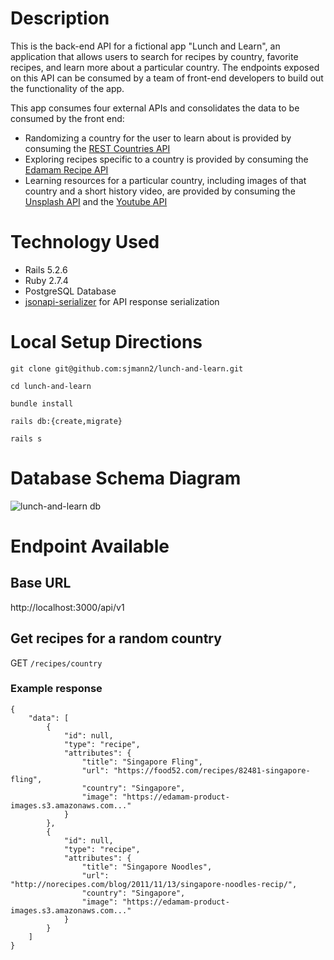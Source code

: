 # Description 
This is the back-end API for a fictional app "Lunch and Learn", an application that allows users to search for recipes by country, favorite recipes, and learn more about a particular country. The endpoints exposed on this API can be consumed by a team of front-end developers to build out the functionality of the app.

This app consumes four external APIs and consolidates the data to be consumed by the front end:
* Randomizing a country for the user to learn about is provided by consuming the [REST Countries API](https://restcountries.com)
* Exploring recipes specific to a country is provided by consuming the [Edamam Recipe API](https://developer.edamam.com/edamam-recipe-api)
* Learning resources for a particular country, including images of that country and a short history video, are provided by consuming the [Unsplash API](https://unsplash.com/documentation) and the [Youtube API](https://developers.google.com/youtube/v3/getting-started)

# Technology Used
* Rails 5.2.6
* Ruby 2.7.4
* PostgreSQL Database
* [jsonapi-serializer](https://github.com/jsonapi-serializer/jsonapi-serializer) for API response serialization

# Local Setup Directions
```
git clone git@github.com:sjmann2/lunch-and-learn.git

cd lunch-and-learn

bundle install

rails db:{create,migrate}

rails s
```

# Database Schema Diagram
![lunch-and-learn db](https://user-images.githubusercontent.com/99758586/201795623-337ddea2-568f-42c0-a20d-6da1786aec13.png)

# Endpoint Available
## Base URL
http://localhost:3000/api/v1

## Get recipes for a random country
GET `/recipes/country`
### Example response
```
{
    "data": [
        {
            "id": null,
            "type": "recipe",
            "attributes": {
                "title": "Singapore Fling",
                "url": "https://food52.com/recipes/82481-singapore-fling",
                "country": "Singapore",
                "image": "https://edamam-product-images.s3.amazonaws.com..."
            }
        },
        {
            "id": null,
            "type": "recipe",
            "attributes": {
                "title": "Singapore Noodles",
                "url": "http://norecipes.com/blog/2011/11/13/singapore-noodles-recip/",
                "country": "Singapore",
                "image": "https://edamam-product-images.s3.amazonaws.com..."
            }
        }
    ]
}    
